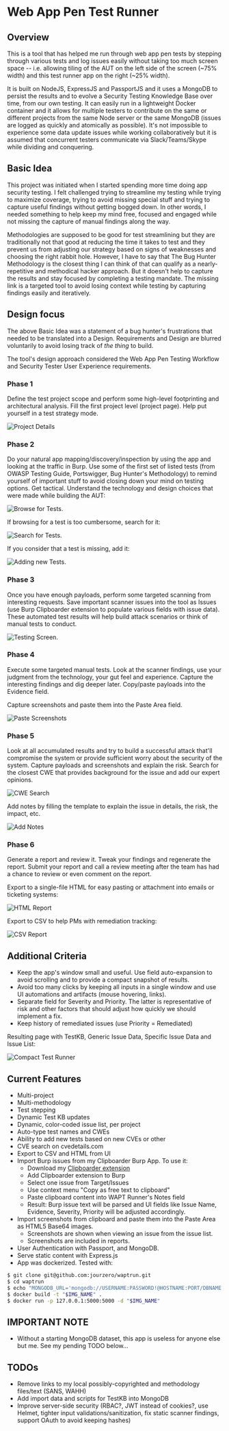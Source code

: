 # Web App Pen Test Runner

## Overview

This is a tool that has helped me run through web app pen tests by stepping through various tests and log issues easily without taking too much screen space -- i.e. allowing tiling of the AUT on the left side of the screen (~75% width) and this test runner app on the right (~25% width). 

It is built on NodeJS, ExpressJS and PassportJS and it uses a MongoDB to persist the results and to evolve a Security Testing Knowledge Base over time, from our own testing. It can easily run in a lightweight Docker container and it allows for multiple testers to contribute on the same or different projects from the same Node server or the same MongoDB (issues are logged as quickly and atomically as possible). It's not impossible to experience some data update issues while working collaboratively but it is assumed that concurrent testers communicate via Slack/Teams/Skype while dividing and conquering.

## Basic Idea
This project was initiated when I started spending more time doing app security testing. I felt challenged trying to streamline my testing while trying to maximize coverage, trying to avoid missing special stuff and trying to capture useful findings without getting bogged down. In other words, I needed something to help keep my mind free, focused and engaged while not missing the capture of manual findings along the way.

Methodologies are supposed to be good for test streamlining but they are traditionally not that good at reducing the time it takes to test and they prevent us from adjusting our strategy based on signs of weaknesses and choosing the right rabbit hole. However, I have to say that The Bug Hunter Methodology is the closest thing I can think of that can qualify as a nearly-repetitive and methodical hacker approach. But it doesn't help to capture the results and stay focused by completing a testing mandate. The missing link is a targeted tool to avoid losing context while testing by capturing findings easily and iteratively.

## Design focus
The above Basic Idea was a statement of a bug hunter's frustrations that needed to be translated into a Design. Requirements and Design are blurred voluntarily to avoid losing track of _the thing_ to build. 

The tool's design approach considered the Web App Pen Testing Workflow and Security Tester User Experience requirements.


### Phase 1

Define the test project scope and perform some high-level footprinting and architectural analysis. Fill the first project level (project page). Help put yourself in a test strategy mode. 

![Project Details](screenshots/p1.png)


### Phase 2

Do your natural app mapping/discovery/inspection by using the app and looking at the traffic in Burp. Use some of the first set of listed tests (from OWASP Testing Guide, Portswigger, Bug Hunter's Methodology) to remind yourself of important stuff to avoid closing down your mind on testing options. Get tactical. Understand the technology and design choices that were made while building the AUT:

![Browse for Tests](screenshots/p2a.png). 

If browsing for a test is too cumbersome, search for it:

![Search for Tests](screenshots/p2b.png). 

If you consider that a test is missing, add it:

![Adding new Tests](screenshots/p2c.png). 


### Phase 3

Once you have enough payloads, perform some targeted scanning from interesting requests. Save important scanner issues into the tool as Issues (use Burp Clipboarder extension to populate various fields with issue data). These automated test results will help build attack scenarios or think of manual tests to conduct.

![Testing Screen](screenshots/p3.png). 


### Phase 4

Execute some targeted manual tests. Look at the scanner findings, use your judgment from the technology, your gut feel and experience. Capture the interesting findings and dig deeper later. Copy/paste payloads into the Evidence field. 

Capture screenshots and paste them into the Paste Area field.

![Paste Screenshots](screenshots/p4.png)


### Phase 5

Look at all accumulated results and try to build a successful attack that'll compromise the system or provide sufficient worry about the security of the system. Capture payloads and screenshots and explain the risk. Search for the closest CWE that provides background for the issue and add our expert opinions. 

![CWE Search](screenshots/p5.png)

Add notes by filling the template to explain the issue in details, the risk, the impact, etc.

![Add Notes](screenshots/p5b.png)


### Phase 6

Generate a report and review it. Tweak your findings and regenerate the report. Submit your report and call a review meeting after the team has had a chance to review or even comment on the report.

Export to a single-file HTML for easy pasting or attachment into emails or ticketing systems:

![HTML Report](screenshots/p6a.png)

Export to CSV to help PMs with remediation tracking:

![CSV Report](screenshots/p6b.png)


## Additional Criteria

* Keep the app's window small and useful. Use field auto-expansion to avoid scrolling and to provide a compact snapshot of results.
* Avoid too many clicks by keeping all inputs in a single window and use UI automations and artifacts (mouse hovering, links).
* Separate field for Severity and Priority. The latter is representative of risk and other factors that should adjust how quickly we should implement a fix.
* Keep history of remediated issues (use Priority = Remediated)

Resulting page with TestKB, Generic Issue Data, Specific Issue Data and Issue List:

![Compact Test Runner](screenshots/c1.png)


## Current Features
* Multi-project
* Multi-methodology
* Test stepping
* Dynamic Test KB updates
* Dynamic, color-coded issue list, per project
* Auto-type test names and CWEs 
* Ability to add new tests based on new CVEs or other
* CVE search on cvedetails.com
* Export to CSV and HTML from UI
* Import Burp issues from my Clipboarder Burp App. To use it:
    * Download my [Clipboarder extension](https://github.com/jourzero/clipboarder/blob/master/dist/Clipboarder.jar)
    * Add Clipboarder extension to Burp 
    * Select one issue from Target/Issues
    * Use context menu "Copy as free text to clipboard"
    * Paste clipboard content into WAPT Runner's Notes field 
    * Result: Burp issue text will be parsed and UI fields like Issue Name, Evidence, Severity, Priority will be adjusted accordingly.
* Import screenshots from clipboard and paste them into the Paste Area as HTML5 Base64 images. 
    * Screenshots are shown when viewing an issue from the issue list. 
    * Screenshots are included in reports.
* User Authentication with Passport, and MongoDB. 
* Serve static content with Express.js
* App was dockerized. Tested with:

``` bash
$ git clone git@github.com:jourzero/waptrun.git
$ cd waptrun
$ echo "MONGODB_URL='mongodb://USERNAME:PASSWORD!@HOSTNAME:PORT/DBNAME'" > .env # replace with real values. 
$ docker build -t "$IMG_NAME" .
$ docker run -p 127.0.0.1:5000:5000 -d "$IMG_NAME"
```


## IMPORTANT NOTE
* Without a starting MongoDB dataset, this app is useless for anyone else but me. See my pending TODO below...


## TODOs
* Remove links to my local possibly-copyrighted and methodology files/text (SANS, WAHH)
* Add import data and scripts for TestKB into MongoDB 
* Improve server-side security (RBAC?, JWT instead of cookies?, use Helmet, tighter input validations/sanitization, fix static scanner findings, support OAuth to avoid keeping hashes)


